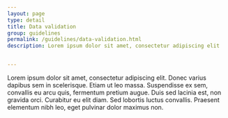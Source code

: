 ```yaml
---
layout: page
type: detail
title: Data validation
group: guidelines
permalink: /guidelines/data-validation.html
description: Lorem ipsum dolor sit amet, consectetur adipiscing elit


---
```


  
Lorem ipsum dolor sit amet, consectetur adipiscing elit. Donec varius dapibus sem in scelerisque. Etiam ut leo massa. Suspendisse ex sem, convallis eu arcu quis, fermentum pretium augue. Duis sed lacinia est, non gravida orci. Curabitur eu elit diam. Sed lobortis luctus convallis. Praesent elementum nibh leo, eget pulvinar dolor maximus non.

